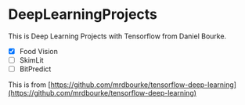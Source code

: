 # DeepLearningProjects
This is Deep Learning Projects with Tensorflow from Daniel Bourke.

- [x] Food Vision
- [ ] SkimLit
- [ ] BitPredict

This is from [https://github.com/mrdbourke/tensorflow-deep-learning](https://github.com/mrdbourke/tensorflow-deep-learning)
